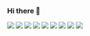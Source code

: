 ### Hi there 👋
<img src="https://img.shields.io/badge/spring boot-green?style=flat&logo=spring boot&logoColor=#6DB33F"/>
<img src="https://img.shields.io/badge/springsecurity-green?style=flat&logo=spring security&logoColor=#6DB33F"/>
<img src="https://img.shields.io/badge/amazonec2-#6DB33F?style=flat&logo=amazonec2&logoColor=#FF9900"/>
<img src="https://img.shields.io/badge/spring boot-green?style=flat&logo=spring boot&logoColor=#6DB33F"/>
<img src="https://img.shields.io/badge/spring boot-green?style=flat&logo=spring boot&logoColor=#6DB33F"/>
<img src="https://img.shields.io/badge/spring boot-green?style=flat&logo=spring boot&logoColor=#6DB33F"/>
<img src="https://img.shields.io/badge/spring boot-green?style=flat&logo=spring boot&logoColor=#6DB33F"/>
<img src="https://img.shields.io/badge/spring boot-green?style=flat&logo=spring boot&logoColor=#6DB33F"/>
<img src="https://img.shields.io/badge/spring boot-green?style=flat&logo=spring boot&logoColor=#6DB33F"/>

<!--
**CordJG/CordJG** is a ✨ _special_ ✨ repository because its `README.md` (this file) appears on your GitHub profile.

Here are some ideas to get you started:

- 🔭 I’m currently working on ...
- 🌱 I’m currently learning ...
- 👯 I’m looking to collaborate on ...
- 🤔 I’m looking for help with ...
- 💬 Ask me about ...
- 📫 How to reach me: ...
- 😄 Pronouns: ...
- ⚡ Fun fact: ...
-->
